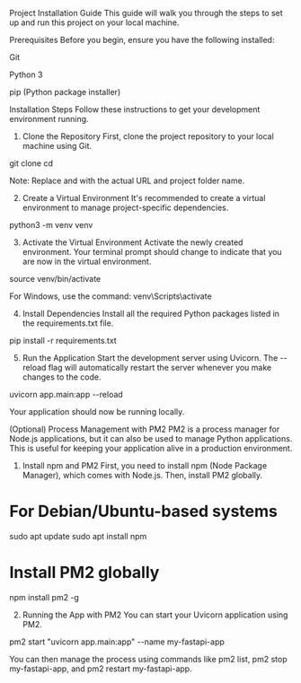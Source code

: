 Project Installation Guide
This guide will walk you through the steps to set up and run this project on your local machine.

Prerequisites
Before you begin, ensure you have the following installed:

Git

Python 3

pip (Python package installer)

Installation Steps
Follow these instructions to get your development environment running.

1. Clone the Repository
First, clone the project repository to your local machine using Git.

git clone <your-repository-url>
cd <your-repository-directory>

Note: Replace <your-repository-url> and <your-repository-directory> with the actual URL and project folder name.

2. Create a Virtual Environment
It's recommended to create a virtual environment to manage project-specific dependencies.

python3 -m venv venv

3. Activate the Virtual Environment
Activate the newly created environment. Your terminal prompt should change to indicate that you are now in the virtual environment.

source venv/bin/activate

For Windows, use the command: venv\Scripts\activate

4. Install Dependencies
Install all the required Python packages listed in the requirements.txt file.

pip install -r requirements.txt

5. Run the Application
Start the development server using Uvicorn. The --reload flag will automatically restart the server whenever you make changes to the code.

uvicorn app.main:app --reload

Your application should now be running locally.

(Optional) Process Management with PM2
PM2 is a process manager for Node.js applications, but it can also be used to manage Python applications. This is useful for keeping your application alive in a production environment.

1. Install npm and PM2
First, you need to install npm (Node Package Manager), which comes with Node.js. Then, install PM2 globally.

# For Debian/Ubuntu-based systems
sudo apt update
sudo apt install npm

# Install PM2 globally
npm install pm2 -g

2. Running the App with PM2
You can start your Uvicorn application using PM2.

pm2 start "uvicorn app.main:app" --name my-fastapi-app

You can then manage the process using commands like pm2 list, pm2 stop my-fastapi-app, and pm2 restart my-fastapi-app.